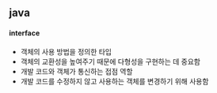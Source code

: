 ## java
#### interface
- 객체의 사용 방법을 정의한 타입
- 객체의 교환성을 높여주기 때문에 다형성을 구현하는 데 중요함
- 개발 코드와 객체가 통신하는 접점 역할
- 개발 코드를 수정하지 않고 사용하는 객체를 변경하기 위해 사용함
